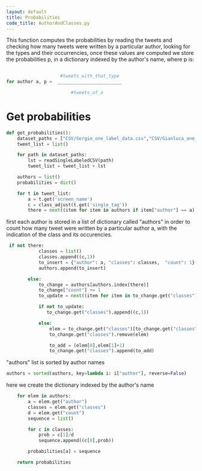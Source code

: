 ```yaml
---
layout: default
title: Probabilities
code_title: AuthorAndClasses.py
---
```


This function computes the probabilities by reading the tweets and checking how many tweets were written by a particular
author, looking for the types and their occurrencies, once these values are computed we store the probabilities p, in a 
dictionary indexed by the author's name, where p is:

```python
                        
                    #tweets_with_that_type 
for author a, p =  ________________________

                        #tweets_of_a
```
# Get probabilities

```python
def get_probabilities():
    dataset_paths = ["CSV/Sergio_one_label_data.csv","CSV/Gianluca_one_label_data.csv","CSV/Kai_one_label_data.csv"]
    tweet_list = list()

    for path in dataset_paths:
        lst = readSingleLabeledCSV(path)
        tweet_list = tweet_list + lst

    authors = list()
    probabilities = dict()

    for t in tweet_list:
        a = t.get('screen_name')
        c = class_adjust(t.get('single_tag'))
        there = next((item for item in authors if item["author"] == a), False)
```
first each author is stored in a list of dictionary called "authors"
in order to count how many tweet were written by a particular author a,
with the indication of the class and its occurencies.

```python
 if not there:
            classes = list()
            classes.append((c,1))
            to_insert = {"author": a, "classes": classes,  "count": 1}
            authors.append(to_insert)

        else:
            to_change = authors[authors.index(there)]
            to_change["count"] += 1
            to_update = next((item for item in to_change.get("classes") if item[0] == c),False)

            if not to_update:
               to_change.get("classes").append((c,1))

            else:
                elem = to_change.get("classes")[to_change.get("classes").index(to_update)]
                to_change.get("classes").remove(elem)

                to_add = (elem[0],elem[1]+1)
                to_change.get("classes").append(to_add)
```
"authors" list is sorted by author names

```python
authors = sorted(authors, key=lambda i: i["author"], reverse=False)
```
here we create the dictionary indexed by the author's name
```python
    for elem in authors:
        a = elem.get("author")
        classes = elem.get("classes")
        d = elem.get("count")
        sequence = list()

        for c in classes:
            prob = c[1]/d
            sequence.append((c[0],prob))

        probabilities[a] = sequence

    return probabilities
```


